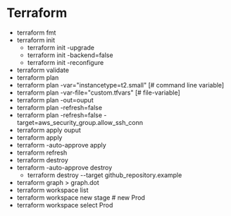 # Terraform
- terraform fmt
- terraform init 
    -  terraform init -upgrade
    -  terraform init -backend=false
    -  terraform init -reconfigure
- terraform validate
- terraform plan
- terraform plan -var="instancetype=t2.small" [# command line variable]
- terraform plan -var-file="custom.tfvars" [# file-variable]
- terraform plan -out=ouput 
- terraform plan -refresh=false
- terraform plan -refresh=false -target=aws_security_group.allow_ssh_conn
- terraform apply ouput 
- terraform apply 
- terraform -auto-approve apply
- terraform refresh
- terraform destroy
- terraform -auto-approve destroy
    - terraform destroy --target github_repository.example
- terraform graph > graph.dot
- terraform workspace list
- terraform workspace new stage # new Prod
- terraform workspace select Prod

